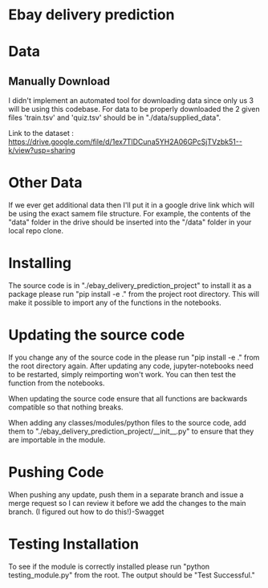 # Ebay delivery prediction

# Data
## Manually Download
I didn't implement an automated tool for downloading data since only us 3 will be using this codebase.
For data to be properly downloaded the 2 given files 'train.tsv' and 'quiz.tsv' should be in "./data/supplied_data".

Link to the dataset : https://drive.google.com/file/d/1ex7TlDCuna5YH2A06GPcSjTVzbk51--k/view?usp=sharing

# Other Data
If we ever get additional data then I'll put it in a google drive link which will be using the exact samem file structure.
For example, the contents of the "data" folder in the drive should be inserted into the "/data" folder in your local repo clone.

# Installing
The source code is in "./ebay_delivery_prediction_project" to install it as a package please run "pip install -e ." from the project root directory.
This will make it possible to import any of the functions in the notebooks.

# Updating the source code
If you change any of the source code in the please run "pip install -e ." from the root directory again. 
After updating any code, jupyter-notebooks need to be restarted, simply reimporting won't work.
You can then test the function from the notebooks.
 
When updating the source code ensure that all functions are backwards compatible so that nothing breaks.

When adding any classes/modules/python files to the source code, add them to "./ebay_delivery_prediction_project/\_\_init__.py" to ensure that they are importable in the module.

# Pushing Code
When pushing any update, push them in a separate branch and issue a merge request so I can review it before we add the changes to the main branch. (I figured out how to do this!)-Swagget

# Testing Installation
To see if the module is correctly installed please run "python testing_module.py" from the root. The output should be "Test Successful."
